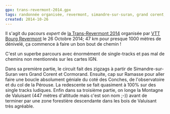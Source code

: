 ```yaml
---
gpx: trans-revermont-2014.gpx
tags: randonnée organisée, revermont, simandre-sur-suran, grand corent, ramasse, conches, villereversure, cormorand, col de la pérouse, valuisant
created: 2014-10-26
---
```


Il s'agit du pacours *expert* de [la Trans-Revermont
2014](/posts/bilan-trans-revermont-vtt-2014/) organisée par [VTT Bourg
Revermont](http://vtt-bourg-revermont.fr/) le 26 Octobre 2014; 47&nbsp;km pour
presque 1000 mètres de dénivelé, ça commence à faire un bon bout de
chemin&nbsp;!

C'est un superbe parcours avec énormément de single-tracks et pas mal de chemins
non mentionnés sur les cartes IGN.

Dans sa première partie, le circuit fait des zigzags à partir de
Simandre-sur-Suran vers Grand Corent et Cormorand. Ensuite, cap sur Ramasse pour
aller faire une boucle absolument géniale du coté des Conches, de l'observatoire
et du col de la Pérouse. La redescente se fait quasiment à 100% sur des single
tracks ludiques. Enfin dans sa troisième partie, on longe la Montagne de
Valuisant (447 mètres d'altitude mais c'est son nom ;-)) avant de terminer par
une zone forestière descendante dans les bois de Valuisant très agréable.
